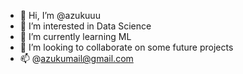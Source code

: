 - 👋 Hi, I’m @azukuuu
- 👀 I’m interested in Data Science
- 🌱 I’m currently learning ML
- 💞️ I’m looking to collaborate on some future projects
- 📫 @azukumail@gmail.com

<!---
azukuuu/azukuuu is a ✨ special ✨ repository because its `README.md` (this file) appears on your GitHub profile.
You can click the Preview link to take a look at your changes.
--->
